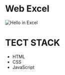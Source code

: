 # Web Excel
![Hello in Excel](https://i.postimg.cc/28j0YCGb/Screenshot-2021-12-20-at-7-19-26-PM.png)

# TECT STACK
 - HTML
 - CSS
 - JavaScript
